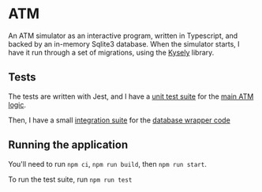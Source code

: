 # ATM

An ATM simulator as an interactive program, written in Typescript, and backed by
an in-memory Sqlite3 database. When the simulator starts, I have it run through
a set of migrations, using the [Kysely](https://github.com/koskimas/kysely) library.


## Tests
The tests are written with Jest, and I have a
[unit test suite](https://github.com/rhinoceraptor/atm/blob/main/src/__test__/atm.test.ts)
for the [main ATM logic](https://github.com/rhinoceraptor/atm/blob/main/src/atm.ts).

Then, I have a small [integration suite](https://github.com/rhinoceraptor/atm/blob/main/src/__test__/db-client.test.ts)
for the [database wrapper code](https://github.com/rhinoceraptor/atm/blob/main/src/db-client.ts)

## Running the application
You'll need to run `npm ci`, `npm run build`, then `npm run start`.

To run the test suite, run `npm run test`
